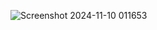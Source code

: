 ![Screenshot 2024-11-10 011653](https://github.com/user-attachments/assets/e6a5dd92-754a-4090-89ba-cb99904f51c8)
